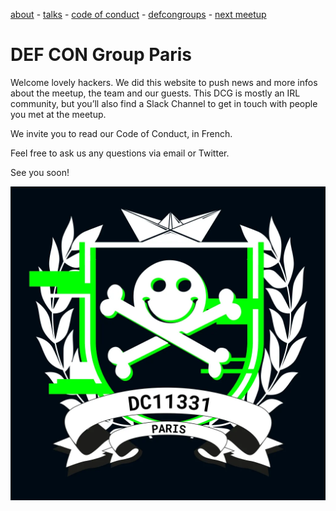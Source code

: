 
[about](./about) - [talks](./talks) - [code of conduct](./code-of-conduct) - [defcongroups](./defcongroups) - [next meetup](./next-meetup)

# DEF CON Group Paris

Welcome lovely hackers. We did this website to push news and more infos about the meetup, the team and our guests. This DCG is mostly an IRL community, but you’ll also find a Slack Channel to get in touch with people you met at the meetup.

We invite you to read our Code of Conduct, in French.

Feel free to ask us any questions via email or Twitter.

See you soon!

![logo](https://raw.githubusercontent.com/DC11331/website/master/pictures/Logo_DC11331_flag.png)
